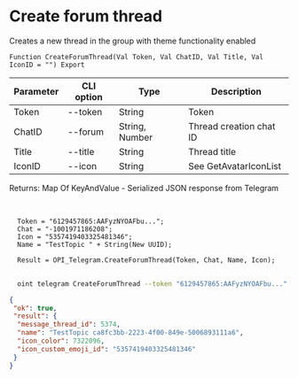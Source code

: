 ﻿---
sidebar_position: 2
---

# Create forum thread
 Creates a new thread in the group with theme functionality enabled



`Function CreateForumThread(Val Token, Val ChatID, Val Title, Val IconID = "") Export`

  | Parameter | CLI option | Type | Description |
  |-|-|-|-|
  | Token | --token | String | Token |
  | ChatID | --forum | String, Number | Thread creation chat ID |
  | Title | --title | String | Thread title |
  | IconID | --icon | String | See GetAvatarIconList |

  
  Returns:  Map Of KeyAndValue - Serialized JSON response from Telegram

<br/>




```bsl title="Code example"
  Token = "6129457865:AAFyzNYOAFbu...";
  Chat = "-1001971186208";
  Icon = "5357419403325481346";
  Name = "TestTopic " + String(New UUID);
  
  Result = OPI_Telegram.CreateForumThread(Token, Chat, Name, Icon);
```



```sh title="CLI command example"
    
  oint telegram CreateForumThread --token "6129457865:AAFyzNYOAFbu..." --forum %forum% --title %title% --icon %icon%

```

```json title="Result"
{
 "ok": true,
 "result": {
  "message_thread_id": 5374,
  "name": "TestTopic ca8fc3bb-2223-4f00-849e-5006893111a6",
  "icon_color": 7322096,
  "icon_custom_emoji_id": "5357419403325481346"
 }
}
```
